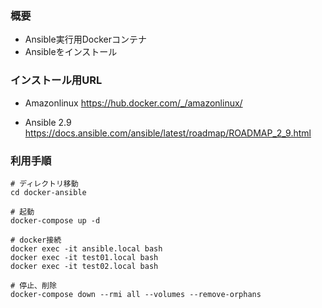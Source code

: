### 概要
- Ansible実行用Dockerコンテナ
- Ansibleをインストール

### インストール用URL
* Amazonlinux
https://hub.docker.com/_/amazonlinux/

* Ansible 2.9
https://docs.ansible.com/ansible/latest/roadmap/ROADMAP_2_9.html

### 利用手順
```
# ディレクトリ移動
cd docker-ansible

# 起動
docker-compose up -d

# docker接続
docker exec -it ansible.local bash
docker exec -it test01.local bash
docker exec -it test02.local bash

# 停止、削除
docker-compose down --rmi all --volumes --remove-orphans
```